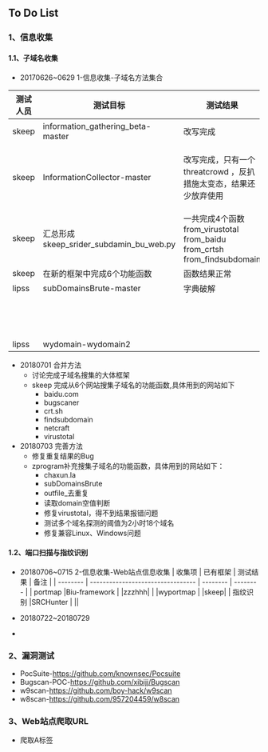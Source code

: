 ## To Do List

### 1、信息收集

#### 1.1、子域名收集

- 20170626~0629 1-信息收集-子域名方法集合


| 测试人员 | 测试目标                          | 测试结果 |  备注|
| -------- | --------------------------------- | -------- | --------|
| skeep    | information_gathering_beta-master |  改写完成 |  主要是利用百度搜索引擎来查询子域名 ,https://www.baidu.com/s?wd=site:%s&pn=%d&oq=site:
| skeep    | InformationCollector-master       | 改写完成，只有一个threatcrowd ，反扒措施太变态，结果还少放弃使用  |    用到的四个查询子域名的站点：  [[https://www.virustotal.com/ui/domains/baidu.com/subdomains?limit=30]][[https://crt.sh/]]  [[https://www.threatcrowd.org/graphHtml.php?domain=baidu.com]]/(丢弃/)  [[https://findsubdomains.com/subdomains-of/baidu.com]]                                         |
|skeep     |汇总形成 skeep_srider_subdamin_bu_web.py       |一共完成4个函数    from_virustotal   from_baidu   from_crtsh   from_findsubdomain |四个函数得到的子域名结果写入到output_subdomain.txt中|
|skeep| 在新的框架中完成6个功能函数|函数结果正常|晚上lipss发来新的可以查询的网站，后续处理|
| lipss    | subDomainsBrute-master            | 字典破解 | 使用DNSPOD:182.254.116.116\119.29.29.29
|          |                                   |          | 阿里云的公共DNS:223.5.5.5\223.6.6.6
|          |                                   |          | 进行查询，使用字典暴力破解域名，字典路径：dict/next_sub_full.txt、dict/next_sub.txt |
| lipss    | wydomain-wydomain2                |          |                                                                                                            |

- 20180701 合并方法
    - 讨论完成子域名搜集的大体框架
    - skeep 完成从6个网站搜集子域名的功能函数,具体用到的网站如下
        - baidu.com
        - bugscaner
        - crt.sh
        - findsubdomain
        - netcraft
        - virustotal
- 20180703 完善方法
    - 修复重复结果的Bug
	- zprogram补充搜集子域名的功能函数，具体用到的网站如下：
        - chaxun.la
        - subDomainsBrute
        - outfile_去重复
        - 读取domain空值判断
		- 修复virustotal，得不到结果报错问题
		- 测试多个域名探测的阈值为2小时18个域名
		- 修复兼容Linux、Windows问题

#### 1.2、端口扫描与指纹识别
- 20180706~0715 2-信息收集-Web站点信息收集
| 收集项 | 已有框架                          | 测试结果 |  备注                                                                                                      |
| -------- | --------------------------------- | -------- | --------   |
| portmap |Biu-framework                       |  |zzzhhh|
|  |wyportmap                           |  |skeep|
| 指纹识别 |SRCHunter | ||

- 20180722~20180729
- 

### 2、漏洞测试

- PocSuite-https://github.com/knownsec/Pocsuite
- Bugscan-POC-https://github.com/xibijj/Bugscan
- w9scan-https://github.com/boy-hack/w9scan
- w8scan-https://github.com/957204459/w8scan

### 3、Web站点爬取URL

- 爬取A标签

